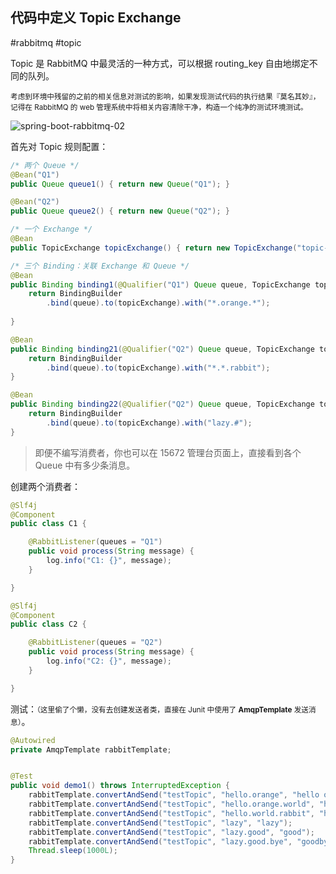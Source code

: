 ## 代码中定义 Topic Exchange

#rabbitmq #topic

Topic 是 RabbitMQ 中最灵活的一种方式，可以根据 routing_key 自由地绑定不同的队列。

<small>考虑到环境中残留的之前的相关信息对测试的影响，如果发现测试代码的执行结果『莫名其妙』，记得在 RabbitMQ 的 web 管理系统中将相关内容清除干净，构造一个纯净的测试环境测试。</small>

![spring-boot-rabbitmq-02](https://woniumd.oss-cn-hangzhou.aliyuncs.com/java/hemiao/20220627172019.png)

首先对 Topic 规则配置：

```java
/* 两个 Queue */
@Bean("Q1")
public Queue queue1() { return new Queue("Q1"); }

@Bean("Q2")
public Queue queue2() { return new Queue("Q2"); }

/* 一个 Exchange */
@Bean
public TopicExchange topicExchange() { return new TopicExchange("topic-exchange"); }

/* 三个 Binding：关联 Exchange 和 Queue */
@Bean
public Binding binding1(@Qualifier("Q1") Queue queue, TopicExchange topicExchange) {
    return BindingBuilder
        .bind(queue).to(topicExchange).with("*.orange.*");
        
}

@Bean
public Binding binding21(@Qualifier("Q2") Queue queue, TopicExchange topicExchange) {
    return BindingBuilder
        .bind(queue).to(topicExchange).with("*.*.rabbit");
}

@Bean
public Binding binding22(@Qualifier("Q2") Queue queue, TopicExchange topicExchange) {
    return BindingBuilder
        .bind(queue).to(topicExchange).with("lazy.#");
}
```

> 即便不编写消费者，你也可以在 15672 管理台页面上，直接看到各个 Queue 中有多少条消息。

创建两个消费者：

```java
@Slf4j
@Component
public class C1 {

    @RabbitListener(queues = "Q1")
    public void process(String message) {
        log.info("C1: {}", message);
    }

}

@Slf4j
@Component
public class C2 {

    @RabbitListener(queues = "Q2")
    public void process(String message) {
        log.info("C2: {}", message);
    }

}
```

测试：<small>（这里偷了个懒，没有去创建发送者类，直接在 Junit 中使用了 **AmqpTemplate** 发送消息）</small>。

```java
@Autowired
private AmqpTemplate rabbitTemplate;


@Test
public void demo1() throws InterruptedException {
    rabbitTemplate.convertAndSend("testTopic", "hello.orange", "hello orange");
    rabbitTemplate.convertAndSend("testTopic", "hello.orange.world", "hello orange world");
    rabbitTemplate.convertAndSend("testTopic", "hello.world.rabbit", "hello world rabbit");
    rabbitTemplate.convertAndSend("testTopic", "lazy", "lazy");
    rabbitTemplate.convertAndSend("testTopic", "lazy.good", "good");
    rabbitTemplate.convertAndSend("testTopic", "lazy.good.bye", "goodbye");
    Thread.sleep(1000L);
}
```
